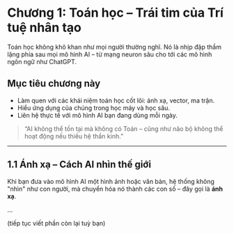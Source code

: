 # Chương 1: Toán học – Trái tim của Trí tuệ nhân tạo

Toán học không khô khan như mọi người thường nghĩ. Nó là nhịp đập thầm lặng phía sau mọi mô hình AI – từ mạng neuron sâu cho tới các mô hình ngôn ngữ như ChatGPT.

## Mục tiêu chương này
- Làm quen với các khái niệm toán học cốt lõi: ánh xạ, vector, ma trận.
- Hiểu ứng dụng của chúng trong học máy và học sâu.
- Liên hệ thực tế với mô hình AI bạn đang dùng mỗi ngày.

> “AI không thể tồn tại mà không có Toán – cũng như não bộ không thể hoạt động nếu thiếu hệ thần kinh.”

---

## 1.1 Ánh xạ – Cách AI nhìn thế giới

Khi bạn đưa vào mô hình AI một hình ảnh hoặc văn bản, hệ thống không "nhìn" như con người, mà chuyển hóa nó thành các con số – đây gọi là **ánh xạ**.

...

(tiếp tục viết phần còn lại tuỳ bạn)

